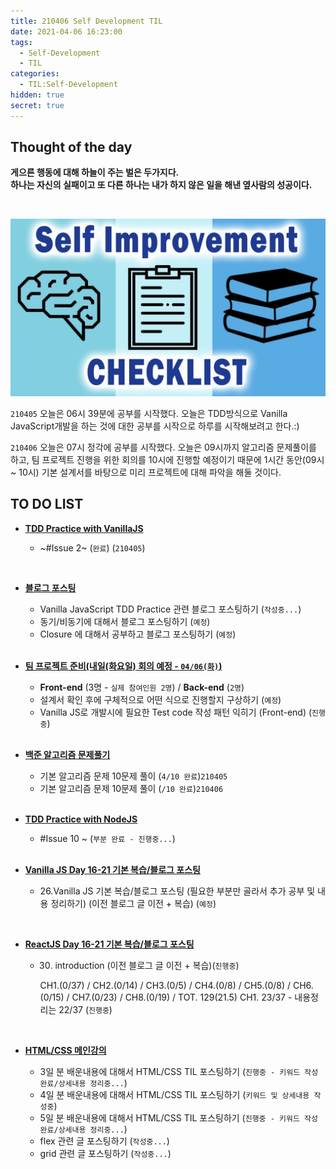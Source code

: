 ```yaml
---
title: 210406 Self Development TIL
date: 2021-04-06 16:23:00
tags:
  - Self-Development
  - TIL
categories:
  - TIL:Self-Development
hidden: true
secret: true
---
```


## **Thought of the day**

**게으른 행동에 대해 하늘이 주는 벌은 두가지다.<br/>하나는 자신의 실패이고 또 다른 하나는 내가 하지 않은 일을 해낸 옆사람의 성공이다.**

<br/>

![](/images/post_images/self-development-img.jpeg)

`210405`
오늘은 06시 39분에 공부를 시작했다. 오늘은 TDD방식으로 Vanilla JavaScript개발을 하는 것에 대한 공부를 시작으로 하루를 시작해보려고 한다.:)

`210406`
오늘은 07시 정각에 공부를 시작했다. 오늘은 09시까지 알고리즘 문제풀이를 하고, 팀 프로젝트 진행을 위한 회의를 10시에 진행할 예정이기 때문에 1시간 동안(09시 ~ 10시) 기본 설계서를 바탕으로 미리 프로젝트에 대해 파악을 해둘 것이다.

## **TO DO LIST**

- <ins>**TDD Practice with VanillaJS**</ins>

  - ~#Issue 2~ (`완료`) (`210405`)

    <br/>

- <ins>**블로그 포스팅**</ins>

  - Vanilla JavaScript TDD Practice 관련 블로그 포스팅하기 (`작성중...`)
  - 동기/비동기에 대해서 블로그 포스팅하기 (`예정`)
  - Closure 에 대해서 공부하고 블로그 포스팅하기 (`예정`)

  <br/>

- <ins>**팀 프로젝트 준비(내일(화요일) 회의 예정 - `04/06(화)`)**</ins>

  - **Front-end** (3명 - `실제 참여인원 2명`) / **Back-end** (`2명`)
  - 설계서 확인 후에 구체적으로 어떤 식으로 진행할지 구상하기 (`예정`)
  - Vanilla JS로 개발시에 필요한 Test code 작성 패턴 익히기 (Front-end) (`진행중`)

  <br/>

- <ins>**백준 알고리즘 문제풀기**</ins>

  - 기본 알고리즘 문제 10문제 풀이 (`4/10 완료`)`210405`
  - 기본 알고리즘 문제 10문제 풀이 (`/10 완료`)`210406`

  <br/>

- <ins>**TDD Practice with NodeJS**</ins>

  - #Issue 10 ~ (`부분 완료 - 진행중...`)

  <!-- more -->

    <br/>

- <ins>**Vanilla JS Day 16-21 기본 복습/블로그 포스팅**</ins>

  - 26.Vanilla JS 기본 복습/블로그 포스팅 (필요한 부분만 골라서 추가 공부 및 내용 정리하기) (이전 블로그 글 이전 + 복습) (`예정`)

<br/>

- <ins>**ReactJS Day 16-21 기본 복습/블로그 포스팅**</ins>

  - 30. introduction (이전 블로그 글 이전 + 복습)(`진행중`)

    CH1.(0/37) / CH2.(0/14) / CH3.(0/5) / CH4.(0/8) /
    CH5.(0/8) / CH6.(0/15) / CH7.(0/23) / CH8.(0/19) /
    TOT. 129(21.5)
    CH1. 23/37 - 내용정리는 22/37 (`진행중`)

<br/>

- <ins>**HTML/CSS 메인강의**</ins>

  - 3일 분 배운내용에 대해서 HTML/CSS TIL 포스팅하기 (`진행중 - 키워드 작성 완료/상세내용 정리중...`)
  - 4일 분 배운내용에 대해서 HTML/CSS TIL 포스팅하기 (`키워드 및 상세내용 작성중`)
  - 5일 분 배운내용에 대해서 HTML/CSS TIL 포스팅하기 (`진행중 - 키워드 작성 완료/상세내용 정리중...`)
  - flex 관련 글 포스팅하기 (`작성중...`)
  - grid 관련 글 포스팅하기 (`작성중...`)

  <br/>
